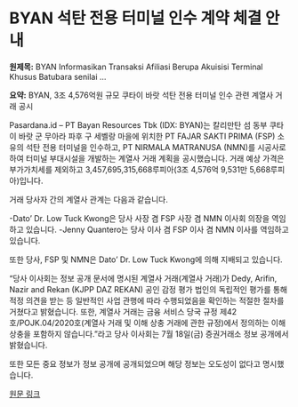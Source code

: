 # BYAN 석탄 전용 터미널 인수 계약 체결 안내

**원제목:** BYAN Informasikan Transaksi Afiliasi Berupa Akuisisi Terminal Khusus Batubara senilai ...

**요약:** BYAN, 3조 4,576억원 규모 쿠타이 바랏 석탄 전용 터미널 인수 관련 계열사 거래 공시

Pasardana.id – PT Bayan Resources Tbk (IDX: BYAN)는 칼리만탄 섬 동부 쿠타이 바랏 군 무아라 파후 구 세벨랑 마을에 위치한 PT FAJAR SAKTI PRIMA (FSP) 소유의 석탄 전용 터미널을 인수하고, PT NIRMALA MATRANUSA (NMN)를 시공사로 하여 터미널 부대시설을 개발하는 계열사 거래 계획을 공시했습니다. 거래 예상 가격은 부가가치세를 제외하고 3,457,695,315,668루피아(3조 4,576억 9,531만 5,668루피아)입니다.

거래 당사자 간의 계열사 관계는 다음과 같습니다.

-Dato’ Dr. Low Tuck Kwong은 당사 사장 겸 FSP 사장 겸 NMN 이사회 의장을 역임하고 있습니다.
-Jenny Quantero는 당사 이사 겸 FSP 이사 겸 NMN 이사를 역임하고 있습니다.

또한 당사, FSP 및 NMN은 Dato’ Dr. Low Tuck Kwong에 의해 지배되고 있습니다.

“당사 이사회는 정보 공개 문서에 명시된 계열사 거래(계열사 거래)가 Dedy, Arifin, Nazir and Rekan (KJPP DAZ REKAN) 공인 감정 평가 법인의 독립적인 평가를 통해 적정 의견을 받는 등 일반적인 사업 관행에 따라 수행되었음을 확인하는 적절한 절차를 거쳤다고 밝혔습니다. 또한, 계열사 거래는 금융 서비스 당국 규정 제42호/POJK.04/2020호(계열사 거래 및 이해 상충 거래에 관한 규정)에서 정의하는 이해 상충을 포함하지 않습니다.”라고 당사 이사회는 7월 18일(금) 증권거래소 정보 공개에서 밝혔습니다.

또한 모든 중요 정보가 정보 공개에 공개되었으며 해당 정보는 오도성이 없다고 명시했습니다.

[원문 링크](https://pasardana.id/news/2025/7/21/byan-informasikan-transaksi-afiliasi-berupa-akuisisi-terminal-khusus-batubara-senilai-rp345-triliun-di-kutai-barat/)
